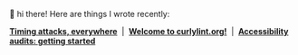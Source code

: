 👋  hi there! Here are things I wrote recently:

**[Timing attacks, everywhere](https://thib.me/timing-attacks-everywhere)**  |  **[Welcome to curlylint.org!](https://www.curlylint.org/blog/welcome-to-curlylint)**  |  **[Accessibility audits: getting started](https://torchbox.com/blog/accessibility-audits/)**
